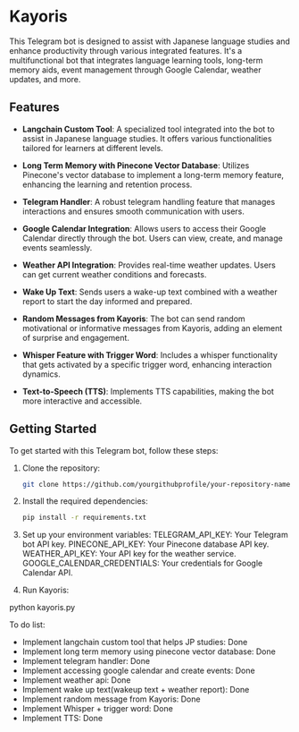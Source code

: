  # Kayoris 

This Telegram bot is designed to assist with Japanese language studies and enhance productivity through various integrated features. It's a multifunctional bot that integrates language learning tools, long-term memory aids, event management through Google Calendar, weather updates, and more.

## Features

- **Langchain Custom Tool**: A specialized tool integrated into the bot to assist in Japanese language studies. It offers various functionalities tailored for learners at different levels.

- **Long Term Memory with Pinecone Vector Database**: Utilizes Pinecone's vector database to implement a long-term memory feature, enhancing the learning and retention process.

- **Telegram Handler**: A robust telegram handling feature that manages interactions and ensures smooth communication with users.

- **Google Calendar Integration**: Allows users to access their Google Calendar directly through the bot. Users can view, create, and manage events seamlessly.

- **Weather API Integration**: Provides real-time weather updates. Users can get current weather conditions and forecasts.

- **Wake Up Text**: Sends users a wake-up text combined with a weather report to start the day informed and prepared.

- **Random Messages from Kayoris**: The bot can send random motivational or informative messages from Kayoris, adding an element of surprise and engagement.

- **Whisper Feature with Trigger Word**: Includes a whisper functionality that gets activated by a specific trigger word, enhancing interaction dynamics.

- **Text-to-Speech (TTS)**: Implements TTS capabilities, making the bot more interactive and accessible.

## Getting Started

To get started with this Telegram bot, follow these steps:

1. Clone the repository:
   ```bash
   git clone https://github.com/yourgithubprofile/your-repository-name.git

2. Install the required dependencies:
   ```bash
   pip install -r requirements.txt

3. Set up your environment variables:
TELEGRAM_API_KEY: Your Telegram bot API key.
PINECONE_API_KEY: Your Pinecone database API key.
WEATHER_API_KEY: Your API key for the weather service.
GOOGLE_CALENDAR_CREDENTIALS: Your credentials for Google Calendar API.

4. Run Kayoris:
 
  python kayoris.py


To do list:
- Implement langchain custom tool that helps JP studies: Done
- Implement long term memory using pinecone vector database: Done
- Implement telegram handler: Done
- Implement accessing google calendar and create events: Done
- Implement weather api: Done
- Implement wake up text(wakeup text + weather report): Done
- Implement random message from Kayoris: Done 
- Implement Whisper + trigger word: Done
- Implement TTS: Done
 
